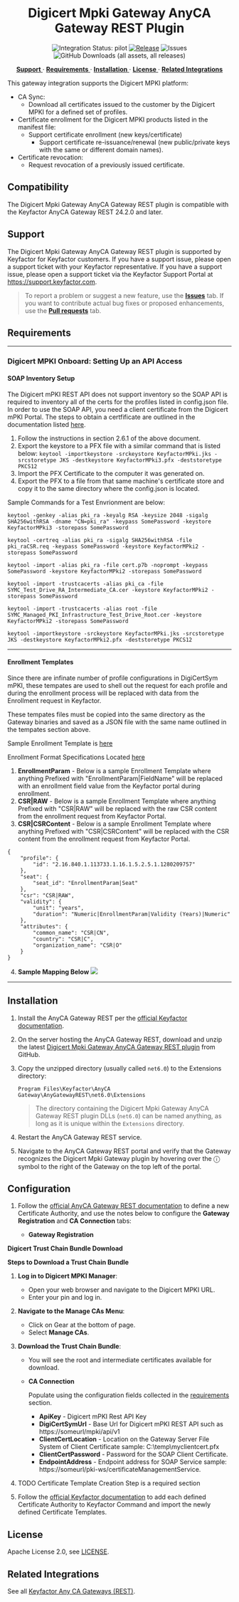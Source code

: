 <h1 align="center" style="border-bottom: none">
    Digicert Mpki   Gateway AnyCA Gateway REST Plugin
</h1>

<p align="center">
  <!-- Badges -->
<img src="https://img.shields.io/badge/integration_status-pilot-3D1973?style=flat-square" alt="Integration Status: pilot" />
<a href="https://github.com/Keyfactor/digicert-mpki-caplugin/releases"><img src="https://img.shields.io/github/v/release/Keyfactor/digicert-mpki-caplugin?style=flat-square" alt="Release" /></a>
<img src="https://img.shields.io/github/issues/Keyfactor/digicert-mpki-caplugin?style=flat-square" alt="Issues" />
<img src="https://img.shields.io/github/downloads/Keyfactor/digicert-mpki-caplugin/total?style=flat-square&label=downloads&color=28B905" alt="GitHub Downloads (all assets, all releases)" />
</p>

<p align="center">
  <!-- TOC -->
  <a href="#support">
    <b>Support</b>
  </a> 
  ·
  <a href="#requirements">
    <b>Requirements</b>
  </a>
  ·
  <a href="#installation">
    <b>Installation</b>
  </a>
  ·
  <a href="#license">
    <b>License</b>
  </a>
  ·
  <a href="https://github.com/orgs/Keyfactor/repositories?q=anycagateway">
    <b>Related Integrations</b>
  </a>
</p>


This gateway integration supports the Digicert MPKI platform:
* CA Sync:
    * Download all certificates issued to the customer by the Digicert MPKI for a defined set of profiles.
* Certificate enrollment for the Digicert MPKI products listed in the manifest file:
    * Support certificate enrollment (new keys/certificate)
        * Support certificate re-issuance/renewal (new public/private keys with the same or different domain names).
* Certificate revocation:
    * Request revocation of a previously issued certificate.

## Compatibility

The Digicert Mpki   Gateway AnyCA Gateway REST plugin is compatible with the Keyfactor AnyCA Gateway REST 24.2.0 and later.

## Support
The Digicert Mpki   Gateway AnyCA Gateway REST plugin is supported by Keyfactor for Keyfactor customers. If you have a support issue, please open a support ticket with your Keyfactor representative. If you have a support issue, please open a support ticket via the Keyfactor Support Portal at https://support.keyfactor.com. 

> To report a problem or suggest a new feature, use the **[Issues](../../issues)** tab. If you want to contribute actual bug fixes or proposed enhancements, use the **[Pull requests](../../pulls)** tab.

## Requirements

---

### Digicert MPKI Onboard: Setting Up an API Access

#### SOAP Inventory Setup

The Digicert mPKI REST API does not support inventory so the SOAP API is required to inventory all of the certs for the profiles listed in config.json file.
In order to use the SOAP API, you need a client certificate from the Digicert mPKI Portal.  The steps to obtain a certfificate are outlined in the documentation
listed [here](https://knowledge.digicert.com/content/dam/digicertknowledgebase/attachments/pki-platform/soap-api-client-package/pki-web-services-developers-guide.pdf).

1) Follow the instructions in section 2.6.1 of the above document.
2) Export the keystore to a PFX file with a similar command that is listed below:
```keytool -importkeystore -srckeystore KeyfactorMPki.jks -srcstoretype JKS -destkeystore KeyfactorMPki3.pfx -deststoretype PKCS12```
3) Import the PFX Certificate to the computer it was generated on.
4) Export the PFX to a file from that same machine's certificate store and copy it to the same directory where the config.json is located.

Sample Commands for a Test Envrionment are below:
```
keytool -genkey -alias pki_ra -keyalg RSA -keysize 2048 -sigalg SHA256withRSA -dname "CN=pki_ra" -keypass SomePassword -keystore KeyfactorMPki3 -storepass SomePassword

keytool -certreq -alias pki_ra -sigalg SHA256withRSA -file pki_raCSR.req -keypass SomePassword -keystore KeyfactorMPki2 -storepass SomePassword

keytool -import -alias pki_ra -file cert.p7b -noprompt -keypass SomePassword -keystore KeyfactorMPki2 -storepass SomePassword

keytool -import -trustcacerts -alias pki_ca -file SYMC_Test_Drive_RA_Intermediate_CA.cer -keystore KeyfactorMPki2 -storepass SomePassword

keytool -import -trustcacerts -alias root -file SYMC_Managed_PKI_Infrastructure_Test_Drive_Root.cer -keystore KeyfactorMPki2 -storepass SomePassword

keytool -importkeystore -srckeystore KeyfactorMPki.jks -srcstoretype JKS -destkeystore KeyfactorMPki2.pfx -deststoretype PKCS12
```
---

#### Enrollment Templates
Since there are infinate number of profile configurations in DigiCertSym mPKI, these tempates are used to shell out the request for each profile and during the enrollment process will be replaced with data from the Enrollment request in Keyfactor.

These tempates files must be copied into the same directory as the Gateway binaries and saved as a JSON file with the same name outlined in the tempates section above.

Sample Enrollment Template is [here](https://github.com/Keyfactor/digicert-mpki-caplugin/blob/main/FAA-StandardRequest.json)

Enrollment Format Specifications Located [here](https://pki-ws-rest.symauth.com/mpki/docs/index.html)

1) **EnrollmentParam** - Below is a sample Enrollment Template where anything Prefixed with "EnrollmentParam|FieldName" will be replaced with an enrollment field value from the Keyfactor portal during enrollment. 
2) **CSR|RAW** - Below is a sample Enrollment Template where anything Prefixed with "CSR|RAW" will be replaced with the raw CSR content from the enrollment request from Keyfactor Portal. 
3) **CSR|CSRContent** - Below is a sample Enrollment Template where anything Prefixed with "CSR|CSRContent" will be replaced with the CSR content from the enrollment request from Keyfactor Portal. 

```
{
	"profile": {
		"id": "2.16.840.1.113733.1.16.1.5.2.5.1.1280209757"
	},
	"seat": {
		"seat_id": "EnrollmentParam|Seat"
	},
	"csr": "CSR|RAW",
	"validity": {
		"unit": "years",
		"duration": "Numeric|EnrollmentParam|Validity (Years)|Numeric"
	},
	"attributes": {
		"common_name": "CSR|CN",
		"country": "CSR|C",
		"organization_name": "CSR|O"
	}
}
```

4) **Sample Mapping Below**
![](/images/SampleMapping.gif)

---

## Installation

1. Install the AnyCA Gateway REST per the [official Keyfactor documentation](https://software.keyfactor.com/Guides/AnyCAGatewayREST/Content/AnyCAGatewayREST/InstallIntroduction.htm).

2. On the server hosting the AnyCA Gateway REST, download and unzip the latest [Digicert Mpki   Gateway AnyCA Gateway REST plugin](https://github.com/Keyfactor/digicert-mpki-caplugin/releases/latest) from GitHub.

3. Copy the unzipped directory (usually called `net6.0`) to the Extensions directory:

    ```shell
    Program Files\Keyfactor\AnyCA Gateway\AnyGatewayREST\net6.0\Extensions
    ```

    > The directory containing the Digicert Mpki   Gateway AnyCA Gateway REST plugin DLLs (`net6.0`) can be named anything, as long as it is unique within the `Extensions` directory.

4. Restart the AnyCA Gateway REST service.

5. Navigate to the AnyCA Gateway REST portal and verify that the Gateway recognizes the Digicert Mpki   Gateway plugin by hovering over the ⓘ symbol to the right of the Gateway on the top left of the portal.

## Configuration

1. Follow the [official AnyCA Gateway REST documentation](https://software.keyfactor.com/Guides/AnyCAGatewayREST/Content/AnyCAGatewayREST/AddCA-Gateway.htm) to define a new Certificate Authority, and use the notes below to configure the **Gateway Registration** and **CA Connection** tabs:

    * **Gateway Registration**

**Digicert Trust Chain Bundle Download**

**Steps to Download a Trust Chain Bundle**

1. **Log in to Digicert MPKI Manager**:
   - Open your web browser and navigate to the Digicert MPKI URL.
   - Enter your pin and log in.

2. **Navigate to the Manage CAs Menu**:
   - Click on Gear at the bottom of page.
   - Select **Manage CAs**.

3. **Download the Trust Chain Bundle**:
   - You will see the root and intermediate certificates available for download.

    * **CA Connection**

        Populate using the configuration fields collected in the [requirements](#requirements) section.

        * **ApiKey** - Digicert mPKI Rest API Key 
        * **DigiCertSymUrl** - Base Url for Digicert mPKI REST API such as https://someurl/mpki/api/v1 
        * **ClientCertLocation** - Location on the Gateway Server File System of Client Certificate sample: C:\temp\myclientcert.pfx 
        * **ClientCertPassword** - Password for the SOAP Client Certificate. 
        * **EndpointAddress** - Endpoint address for SOAP Service sample: https://someurl/pki-ws/certificateManagementService. 

2. TODO Certificate Template Creation Step is a required section

3. Follow the [official Keyfactor documentation](https://software.keyfactor.com/Guides/AnyCAGatewayREST/Content/AnyCAGatewayREST/AddCA-Keyfactor.htm) to add each defined Certificate Authority to Keyfactor Command and import the newly defined Certificate Templates.



## License

Apache License 2.0, see [LICENSE](LICENSE).

## Related Integrations

See all [Keyfactor Any CA Gateways (REST)](https://github.com/orgs/Keyfactor/repositories?q=anycagateway).
